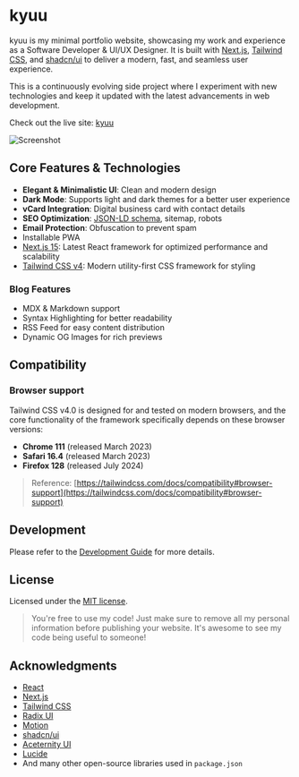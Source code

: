 # kyuu

kyuu is my minimal portfolio website, showcasing my work and experience as a Software Developer & UI/UX Designer. It is built with [Next.js](https://nextjs.org), [Tailwind CSS](https://tailwindcss.com), and [shadcn/ui](https://ui.shadcn.com) to deliver a modern, fast, and seamless user experience.

This is a continuously evolving side project where I experiment with new technologies and keep it updated with the latest advancements in web development.

Check out the live site: [kyuu](https://kyuu)

<picture>
  <source media="(prefers-color-scheme: dark)" srcset="./public/screenshot-desktop-dark.webp">
  <img src="./public/screenshot-desktop-light.webp" alt="Screenshot">
</picture>

## Core Features & Technologies

- **Elegant & Minimalistic UI**: Clean and modern design
- **Dark Mode**: Supports light and dark themes for a better user experience
- **vCard Integration**: Digital business card with contact details
- **SEO Optimization**: [JSON-LD schema](https://json-ld.org), sitemap, robots
- **Email Protection**: Obfuscation to prevent spam
- Installable PWA
- [Next.js 15](https://nextjs.org/): Latest React framework for optimized performance and scalability
- [Tailwind CSS v4](https://tailwindcss.com): Modern utility-first CSS framework for styling

### Blog Features

- MDX & Markdown support
- Syntax Highlighting for better readability
- RSS Feed for easy content distribution
- Dynamic OG Images for rich previews

## Compatibility

### Browser support

Tailwind CSS v4.0 is designed for and tested on modern browsers, and the core functionality of the framework specifically depends on these browser versions:

- **Chrome 111** (released March 2023)
- **Safari 16.4** (released March 2023)
- **Firefox 128** (released July 2024)

> Reference: [https://tailwindcss.com/docs/compatibility#browser-support](https://tailwindcss.com/docs/compatibility#browser-support)

## Development

Please refer to the [Development Guide](./DEVELOPMENT.md) for more details.

## License

Licensed under the [MIT license](./LICENSE).

> You're free to use my code! Just make sure to remove all my personal information before publishing your website. It's awesome to see my code being useful to someone!

## Acknowledgments

- [React](https://react.dev)
- [Next.js](https://nextjs.org)
- [Tailwind CSS](https://tailwindcss.com)
- [Radix UI](https://www.radix-ui.com)
- [Motion](https://motion.dev)
- [shadcn/ui](https://ui.shadcn.com)
- [Aceternity UI](https://ui.aceternity.com)
- [Lucide](https://lucide.dev)
- And many other open-source libraries used in `package.json`